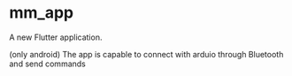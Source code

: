 # mm_app

A new Flutter application.


(only android)
The app is capable to connect with arduio through Bluetooth and send commands


